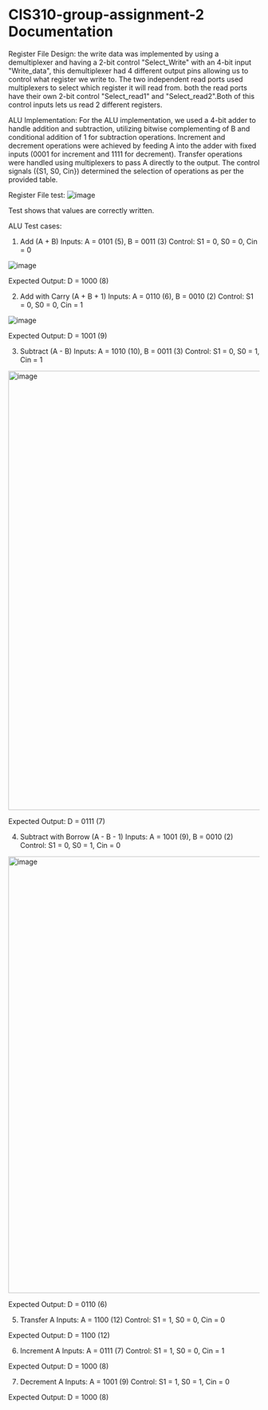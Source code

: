 # CIS310-group-assignment-2 Documentation

Register File Design: the write data was implemented by using a demultiplexer and having a 2-bit control "Select_Write" with an 4-bit input "Write_data", this demultiplexer had 4 different output pins allowing us to control what register we write to. The two independent read ports used multiplexers to select which register it will read from. both the read ports have their own 2-bit control "Select_read1" and "Select_read2".Both of this control inputs lets us read 2 different registers.


ALU Implementation: For the ALU implementation, we used a 4-bit adder to handle addition and subtraction, utilizing bitwise complementing of B and conditional addition of 1 for subtraction operations. Increment and decrement operations were achieved by feeding A into the adder with fixed inputs (0001 for increment and 1111 for decrement). Transfer operations were handled using multiplexers to pass A directly to the output. The control signals ({S1, S0, Cin}) determined the selection of operations as per the provided table. 


Register File test:
![image](https://github.com/user-attachments/assets/86143608-5cae-4c40-a33f-5a809af3ff32)

Test shows that values are correctly written.


ALU Test cases:
1. Add (A + B)
Inputs:
A = 0101 (5), B = 0011 (3)
Control: S1 = 0, S0 = 0, Cin = 0

![image](https://github.com/user-attachments/assets/9fdca4e1-6792-487c-bff1-5cde1464dbb4)

Expected Output:
D = 1000 (8)

2. Add with Carry (A + B + 1)
Inputs:
A = 0110 (6), B = 0010 (2)
Control: S1 = 0, S0 = 0, Cin = 1

![image](https://github.com/user-attachments/assets/b43e8bfc-8801-4141-bc03-fc37e477aff3)



Expected Output:
D = 1001 (9)

3. Subtract (A - B)
Inputs:
A = 1010 (10), B = 0011 (3)
Control: S1 = 0, S0 = 1, Cin = 1

<img width="880" alt="image" src="https://github.com/user-attachments/assets/6beba08f-91ec-43b1-95c4-b61598f6dd58" />

Expected Output:
D = 0111 (7)

4. Subtract with Borrow (A - B - 1)
Inputs:
A = 1001 (9), B = 0010 (2)
Control: S1 = 0, S0 = 1, Cin = 0

<img width="875" alt="image" src="https://github.com/user-attachments/assets/ec6ab77d-8c8d-49da-9503-a631350b2624" />

Expected Output:
D = 0110 (6)

5. Transfer A
Inputs:
A = 1100 (12)
Control: S1 = 1, S0 = 0, Cin = 0

Expected Output:
D = 1100 (12)

6. Increment A
Inputs:
A = 0111 (7)
Control: S1 = 1, S0 = 0, Cin = 1

Expected Output:
D = 1000 (8)

7. Decrement A
Inputs:
A = 1001 (9)
Control: S1 = 1, S0 = 1, Cin = 0

Expected Output:
D = 1000 (8)
